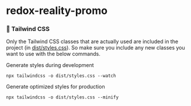 # redox-reality-promo

### 🎨‍ Tailwind CSS

Only the Tailwind CSS classes that are actually used are included in the project (in [dist/styles.css](dist/styles.css)). So make sure you include any new classes you want to use with the below commands.

Generate styles during development
```
npx tailwindcss -o dist/styles.css --watch
```
Generate optimized styles for production
```
npx tailwindcss -o dist/styles.css --minify
```